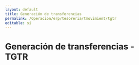 ```yaml
---
layout: default
title: Generación de transferencias
permalink: /Operacion/erp/tesoreria/tmovimient/tgtr
editable: si
---
```


# Generación de transferencias - TGTR

























